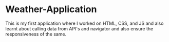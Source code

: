 # Weather-Application
This is my first application where I worked on HTML, CSS, and JS and also learnt about calling data from API's and navigator and also ensure the responsiveness of the same.
